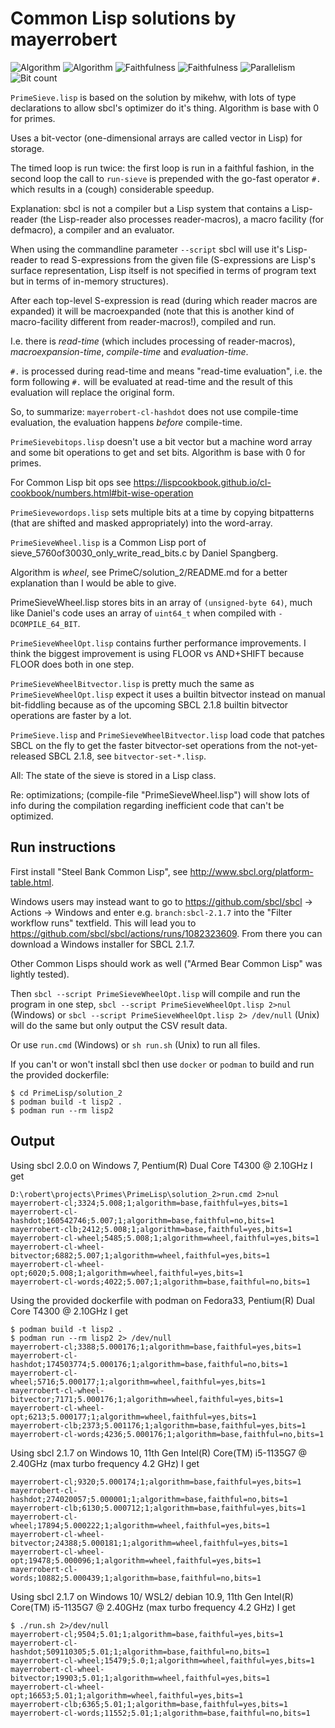 # Common Lisp solutions by mayerrobert

![Algorithm](https://img.shields.io/badge/Algorithm-base-green)
![Algorithm](https://img.shields.io/badge/Algorithm-wheel-yellowgreen)
![Faithfulness](https://img.shields.io/badge/Faithful-yes-green)
![Faithfulness](https://img.shields.io/badge/Faithful-no-yellowgreen)
![Parallelism](https://img.shields.io/badge/Parallel-no-green)
![Bit count](https://img.shields.io/badge/Bits-1-green)

`PrimeSieve.lisp` is based on the solution by mikehw,
with lots of type declarations to allow sbcl's optimizer do it's thing.
Algorithm is base with 0 for primes.

Uses a bit-vector (one-dimensional arrays are called vector in Lisp)
for storage.

The timed loop is run twice: the first loop is run in a faithful fashion,
in the second loop the call to `run-sieve` is prepended with the go-fast operator `#.`
which results in a (cough) considerable speedup.

Explanation: sbcl is not a compiler but a Lisp system that contains
a Lisp-reader (the Lisp-reader also processes reader-macros),
a macro facility (for defmacro),
a compiler
and an evaluator.

When using the commandline parameter `--script`
sbcl will use it's Lisp-reader to read S-expressions from the given file
(S-expressions are Lisp's surface representation,
Lisp itself is not specified in terms of program text but in terms of in-memory structures).

After each top-level S-expression is read (during which reader macros are expanded)
it will be macroexpanded (note that this is another kind of macro-facility different from reader-macros!),
compiled and run.

I.e. there is *read-time* (which includes processing of reader-macros),
*macroexpansion-time*,
*compile-time* and
*evaluation-time*.

`#.` is processed during read-time and means "read-time evaluation",
i.e. the form following `#.` will be evaluated at read-time
and the result of this evaluation will replace the original form.

So, to summarize: `mayerrobert-cl-hashdot` does not use compile-time evaluation,
the evaluation happens *before* compile-time.


`PrimeSievebitops.lisp` doesn't use a bit vector but a machine word array and some bit operations to get and set bits.
Algorithm is base with 0 for primes.

For Common Lisp bit ops see https://lispcookbook.github.io/cl-cookbook/numbers.html#bit-wise-operation


`PrimeSievewordops.lisp` sets multiple bits at a time by copying bitpatterns (that are shifted and masked appropriately)
into the word-array.


`PrimeSieveWheel.lisp` is a Common Lisp port of sieve_5760of30030_only_write_read_bits.c
by Daniel Spangberg.

Algorithm is _wheel_, see PrimeC/solution_2/README.md for a better explanation than I would be able to give.

PrimeSieveWheel.lisp stores bits in an array of `(unsigned-byte 64)`,
much like Daniel's code uses an array of `uint64_t` when compiled with `-DCOMPILE_64_BIT`.


`PrimeSieveWheelOpt.lisp` contains further performance improvements.
I think the biggest improvement is using FLOOR vs AND+SHIFT
because FLOOR does both in one step.


`PrimeSieveWheelBitvector.lisp` is pretty much the same as `PrimeSieveWheelOpt.lisp`
expect it uses a builtin bitvector instead on manual bit-fiddling
because as of the upcoming SBCL 2.1.8 builtin bitvector operations are faster by a lot.


`PrimeSieve.lisp` and `PrimeSieveWheelBitvector.lisp` load code that patches SBCL on the fly
to get the faster bitvector-set operations from the not-yet-released SBCL 2.1.8, see `bitvector-set-*.lisp`.


All: The state of the sieve is stored in a Lisp class.


Re: optimizations; (compile-file "PrimeSieveWheel.lisp") will show lots of info during the compilation
regarding inefficient code that can't be optimized.

## Run instructions

First install "Steel Bank Common Lisp", see http://www.sbcl.org/platform-table.html.

Windows users may instead want to go to https://github.com/sbcl/sbcl -> Actions -> Windows
and enter e.g. `branch:sbcl-2.1.7` into the "Filter workflow runs" textfield.
This will lead you to https://github.com/sbcl/sbcl/actions/runs/1082323609.
From there you can download a Windows installer for SBCL 2.1.7.

Other Common Lisps should work as well ("Armed Bear Common Lisp" was lightly tested).

Then
`sbcl --script PrimeSieveWheelOpt.lisp` will compile and run the program in one step,
`sbcl --script PrimeSieveWheelOpt.lisp 2>nul` (Windows) or
`sbcl --script PrimeSieveWheelOpt.lisp 2> /dev/null` (Unix)
will do the same but only output the CSV result data.

Or use `run.cmd` (Windows) or `sh run.sh` (Unix) to run all files.

If you can't or won't install sbcl then use `docker` or `podman` to build and run the provided dockerfile:

    $ cd PrimeLisp/solution_2
    $ podman build -t lisp2 .
    $ podman run --rm lisp2

## Output

Using sbcl 2.0.0 on Windows 7, Pentium(R) Dual Core T4300 @ 2.10GHz I get

    D:\robert\projects\Primes\PrimeLisp\solution_2>run.cmd 2>nul
    mayerrobert-cl;3324;5.008;1;algorithm=base,faithful=yes,bits=1
    mayerrobert-cl-hashdot;160542746;5.007;1;algorithm=base,faithful=no,bits=1
    mayerrobert-clb;2412;5.008;1;algorithm=base,faithful=yes,bits=1
    mayerrobert-cl-wheel;5485;5.008;1;algorithm=wheel,faithful=yes,bits=1
    mayerrobert-cl-wheel-bitvector;6882;5.007;1;algorithm=wheel,faithful=yes,bits=1
    mayerrobert-cl-wheel-opt;6020;5.008;1;algorithm=wheel,faithful=yes,bits=1
    mayerrobert-cl-words;4022;5.007;1;algorithm=base,faithful=no,bits=1


Using the provided dockerfile with podman on Fedora33, Pentium(R) Dual Core T4300 @ 2.10GHz I get

    $ podman build -t lisp2 .
    $ podman run --rm lisp2 2> /dev/null
    mayerrobert-cl;3388;5.000176;1;algorithm=base,faithful=yes,bits=1
    mayerrobert-cl-hashdot;174503774;5.000176;1;algorithm=base,faithful=no,bits=1
    mayerrobert-cl-wheel;5716;5.000177;1;algorithm=wheel,faithful=yes,bits=1
    mayerrobert-cl-wheel-bitvector;7171;5.000176;1;algorithm=wheel,faithful=yes,bits=1
    mayerrobert-cl-wheel-opt;6213;5.000177;1;algorithm=wheel,faithful=yes,bits=1
    mayerrobert-clb;2373;5.001176;1;algorithm=base,faithful=yes,bits=1
    mayerrobert-cl-words;4236;5.000176;1;algorithm=base,faithful=no,bits=1


Using sbcl 2.1.7 on Windows 10, 11th Gen Intel(R) Core(TM) i5-1135G7 @ 2.40GHz (max turbo frequency 4.2 GHz) I get

    mayerrobert-cl;9320;5.000174;1;algorithm=base,faithful=yes,bits=1
    mayerrobert-cl-hashdot;274020057;5.000001;1;algorithm=base,faithful=no,bits=1
    mayerrobert-clb;6130;5.000712;1;algorithm=base,faithful=yes,bits=1
    mayerrobert-cl-wheel;17894;5.000222;1;algorithm=wheel,faithful=yes,bits=1
    mayerrobert-cl-wheel-bitvector;24388;5.000181;1;algorithm=wheel,faithful=yes,bits=1
    mayerrobert-cl-wheel-opt;19478;5.000096;1;algorithm=wheel,faithful=yes,bits=1
    mayerrobert-cl-words;10882;5.000439;1;algorithm=base,faithful=no,bits=1


Using sbcl 2.1.7 on Windows 10/ WSL2/ debian 10.9, 11th Gen Intel(R) Core(TM) i5-1135G7 @ 2.40GHz (max turbo frequency 4.2 GHz) I get

    $ ./run.sh 2>/dev/null
    mayerrobert-cl;9504;5.01;1;algorithm=base,faithful=yes,bits=1
    mayerrobert-cl-hashdot;509110305;5.01;1;algorithm=base,faithful=no,bits=1
    mayerrobert-cl-wheel;15479;5.0;1;algorithm=wheel,faithful=yes,bits=1
    mayerrobert-cl-wheel-bitvector;19903;5.01;1;algorithm=wheel,faithful=yes,bits=1
    mayerrobert-cl-wheel-opt;16653;5.01;1;algorithm=wheel,faithful=yes,bits=1
    mayerrobert-clb;6365;5.01;1;algorithm=base,faithful=yes,bits=1
    mayerrobert-cl-words;11552;5.01;1;algorithm=base,faithful=no,bits=1

